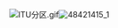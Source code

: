 <!-- 
title: HAM通信
sort: 
--> 

![ITU分区.gif](https://gitee.com/nmdfzf404/Image-hosting/raw/master/2021/1009150946bcf5b4910e3aada3.gif)![48421415_1](https://gitee.com/nmdfzf404/Image-hosting/raw/master/2021/48421415_1.gif)
